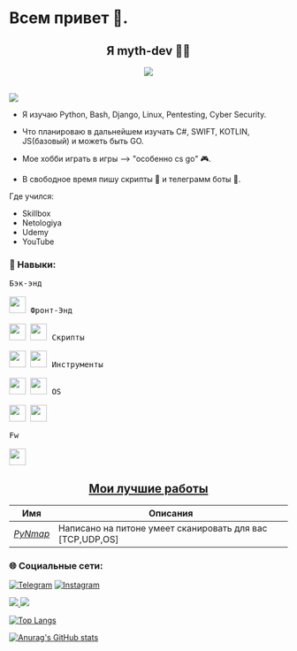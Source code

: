 # Всем привет 👋. 


<h2 align="center">Я myth-dev 🧑‍💻</h2>
<p align="center">
<a href="https://mython.uz/" target="_blank">
   <img src="https://img.shields.io/badge/-mython.uz-black?logo=dialogflow&style=for-the-badge">
</a>
</p>

 
<br>
<img src="https://gpvc.arturio.dev/myth-dev-1337">

- Я изучаю Python, Bash, Django, Linux, Pentesting, Cyber Security.

- Что планироваю в дальнейшем изучать С#, SWIFT, KOTLIN, JS(базовый) и можеть быть GO.

- Мое хобби играть в игры --> "особенно cs go" 🎮.

- В свободное время пишу скрипты 📝 и телеграмм боты 🤖. 

Где учился: 

- Skillbox
- Netologiya
- Udemy
- YouTube

### 🔧 Навыки:

   <kbd>
          <kbd>Бэк-энд</kbd>
          <br>
          <br>
          <img width="30px" src="https://cdn.jsdelivr.net/gh/devicons/devicon/icons/python/python-plain.svg" />
        </kbd>

   <kbd>
          <kbd>Фронт-Энд</kbd>
          <br>
          <br>
          <img width="30px" src="https://cdn.jsdelivr.net/gh/devicons/devicon/icons/html5/html5-original.svg" /> 
          <img width="30px" src="https://cdn.jsdelivr.net/gh/devicons/devicon/icons/css3/css3-plain.svg" /> 
        </kbd>

   <kbd>
          <kbd>Скрипты</kbd>
          <br>
          <br>
          <img width="30px" src="https://cdn.jsdelivr.net/gh/devicons/devicon/icons/python/python-plain.svg" />
          <img width="30px" src="https://cdn.jsdelivr.net/gh/devicons/devicon/icons/bash/bash-original.svg" />
        </kbd>

   <kbd>
         <kbd>Инструменты</kbd>
          <br>
          <br>
          <img width="30px" src="https://cdn.jsdelivr.net/gh/devicons/devicon/icons/vscode/vscode-original.svg" />
          <img width="30px" src="https://github.com/termux/termux-app/raw/master/app/src/main/res/mipmap-xxxhdpi/ic_launcher.png" />
        </kbd>




  <kbd>
          <kbd>OS</kbd>
          <br>
          <br>
          <img width="30px" src="https://cdn.jsdelivr.net/gh/devicons/devicon/icons/linux/linux-original.svg" />
          <img width="30px" src="https://cdn.jsdelivr.net/gh/devicons/devicon/icons/windows8/windows8-original.svg" />
        </kbd>
      
  <kbd>
      
   <kbd>Fw</kbd>
          <br>
          <br>
          <img width="30px" src="https://www.liblogo.com/img-logo/max/dj3164dc9b-django-logo-django-community-logo-png-transparent-amp-svg-vector-freebie-supply.png" />
    </p>
  </kbd> 

 
 
<h2 align="center"><u>Мои лучшие работы</u></h2>
      
| Имя                  | Описания                                            |
| ----------------------|------------------------------------------------------- |
| _[PyNmap](https://github.com/myth-dev-1337/PyNmap)_ | Написано на питоне умеет сканировать для вас [TCP,UDP,OS] 


### 🌐 Социальные сети:

[![Telegram](https://img.shields.io/badge/-Telegram-090909?style=for-the-badge&logo=telegram&logoColor=27A0D9)](https://t.me/myth_dev)
[![Instagram](https://img.shields.io/badge/-Instagram-090909?style=for-the-badge&logo=instagram&logoColor=B4068E)](https://www.instagram.com/mython_dev/)

<a href="https://mython.uz/" target="_blank">
   <img src="https://img.shields.io/badge/-mython.uz-black?logo=dialogflow&style=for-the-badge">
</a>
<a href="mailto:miton0030@gmail.com" target="_blank"><img src="https://img.shields.io/badge/Email-miton0030@gmail.com-teal?style=for-the-badge&logo=gmail"></a>


<p>
   </p>

[![Top Langs](https://github-readme-stats.vercel.app/api/top-langs/?username=myth-dev-1337&langs_count=8)](https://github.com/anuraghazra/github-readme-stats)

[![Anurag's GitHub stats](https://github-readme-stats.vercel.app/api?username=myth-dev-1337)](https://github.com/anuraghazra/github-readme-stats)
